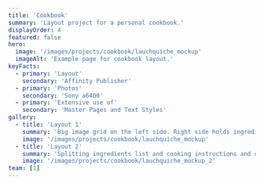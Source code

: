 ```yaml
---
title: 'Cookbook'
summary: 'Layout project for a personal cookbook.'
displayOrder: 4 
featured: false
hero:
  image: '/images/projects/cookbook/lauchquiche_mockup'
  imageAlt: 'Example page for cookbook layout.'
keyFacts:
  - primary: 'Layout'
    secondary: 'Affinity Publisher'
  - primary: 'Photos'
    secondary: 'Sony a6400'
  - primary: 'Extensive use of'
    secondary: 'Master Pages and Text Styles'
gallery:
  - title: 'Layout 1'
    summary: 'Big image grid on the left side. Right side holds ingredients list and cooking instructions.'
    image: '/images/projects/cookbook/lauchquiche_mockup'
  - title: 'Layout 2'
    summary: 'Splitting ingredients list and cooking instructions and using the center part of the double page to feature the main image. Smaller image gallery for more images at the bottom left.'
    image: '/images/projects/cookbook/lauchquiche_mockup_2'
team: [1]
---
```


